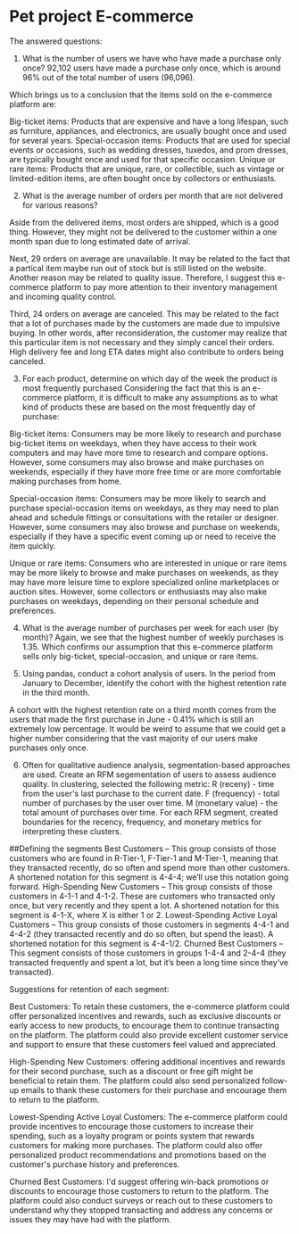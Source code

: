 # Pet project E-commerce
The answered questions:
1) What is the number of users we have who have made a purchase only once? 
92,102 users have made a purchase only once, which is around 96% out of the total number of users (96,096).

Which brings us to a conclusion that the items sold on the e-commerce platform are:

Big-ticket items: Products that are expensive and have a long lifespan, such as furniture, appliances, and electronics, are usually bought once and used for several years.
Special-occasion items: Products that are used for special events or occasions, such as wedding dresses, tuxedos, and prom dresses, are typically bought once and used for that specific occasion.
Unique or rare items: Products that are unique, rare, or collectible, such as vintage or limited-edition items, are often bought once by collectors or enthusiasts.

2) What is the average number of orders per month that are not delivered for various reasons?

Aside from the delivered items, most orders are shipped, which is a good thing. However, they might not be delivered to the customer within a one month span due to long estimated date of arrival.

Next, 29 orders on average are unavailable. It may be related to the fact that a partical item maybe run out of stock but is still listed on the website. Another reason may be related to quality issue. Therefore, I suggest this e-commerce platform to pay more attention to their inventory management and incoming quality control.

Third, 24 orders on average are canceled. This may be related to the fact that a lot of purchases made by the customers are made due to impulsive buying. In other words, after reconsideration, the customer may realize that this particular item is not necessary and they simply cancel their orders. High delivery fee and long ETA dates might also contribute to orders being canceled.

3) For each product, determine on which day of the week the product is most frequently purchased
Considering the fact that this is an e-commerce platform, it is difficult to make any assumptions as to what kind of products these are based on the most frequently day of purchase:

Big-ticket items: Consumers may be more likely to research and purchase big-ticket items on weekdays, when they have access to their work computers and may have more time to research and compare options. However, some consumers may also browse and make purchases on weekends, especially if they have more free time or are more comfortable making purchases from home.

Special-occasion items: Consumers may be more likely to search and purchase special-occasion items on weekdays, as they may need to plan ahead and schedule fittings or consultations with the retailer or designer. However, some consumers may also browse and purchase on weekends, especially if they have a specific event coming up or need to receive the item quickly.

Unique or rare items: Consumers who are interested in unique or rare items may be more likely to browse and make purchases on weekends, as they may have more leisure time to explore specialized online marketplaces or auction sites. However, some collectors or enthusiasts may also make purchases on weekdays, depending on their personal schedule and preferences.

4) What is the average number of purchases per week for each user (by month)?
Again, we see that the highest number of weekly purchases is 1.35. Which confirms our assumption that this e-commerce platform sells only big-ticket, special-occasion, and unique or rare items.

5) Using pandas, conduct a cohort analysis of users. In the period from January to December, identify the cohort with the highest retention rate in the third month.

A cohort with the highest retention rate on a third month comes from the users that made the first purchase in June - 0.41% which is still an extremely low percentage. It would be weird to assume that we could get a higher number considering that the vast majority of our users make purchases only once.

6) Often for qualitative audience analysis, segmentation-based approaches are used. Create an RFM segementation of users to assess audience quality. In clustering, selected the following metric: R (receny) - time from the user's last purchase to the current date. F (frequency) - total number of purchases by the user over time. M (monetary value) - the total amount of purchases over time. For each RFM segment, created boundaries for the recency, frequency, and monetary metrics for interpreting these clusters. 

##Defining the segments
Best Customers – This group consists of those customers who are found in R-Tier-1, F-Tier-1 and M-Tier-1, meaning that they transacted recently, do so often and spend more than other customers. A shortened notation for this segment is 4-4-4; we’ll use this notation going forward.
High-Spending New Customers – This group consists of those customers in 4-1-1 and 4-1-2. These are customers who transacted only once, but very recently and they spent a lot. A shortened notation for this segment is 4-1-X, where X is either 1 or 2.
Lowest-Spending Active Loyal Customers – This group consists of those customers in segments 4-4-1 and 4-4-2 (they transacted recently and do so often, but spend the least). A shortened notation for this segment is 4-4-1/2.
Churned Best Customers – This segment consists of those customers in groups 1-4-4 and 2-4-4 (they transacted frequently and spent a lot, but it’s been a long time since they’ve transacted).

Suggestions for retention of each segment:

Best Customers: To retain these customers, the e-commerce platform could offer personalized incentives and rewards, such as exclusive discounts or early access to new products, to encourage them to continue transacting on the platform. The platform could also provide excellent customer service and support to ensure that these customers feel valued and appreciated.

High-Spending New Customers: offering additional incentives and rewards for their second purchase, such as a discount or free gift might be beneficial to retain them. The platform could also send personalized follow-up emails to thank these customers for their purchase and encourage them to return to the platform.

Lowest-Spending Active Loyal Customers: The e-commerce platform could provide incentives to encourage those customers to increase their spending, such as a loyalty program or points system that rewards customers for making more purchases. The platform could also offer personalized product recommendations and promotions based on the customer's purchase history and preferences.

Churned Best Customers: I'd suggest offering win-back promotions or discounts to encourage those customers to return to the platform. The platform could also conduct surveys or reach out to these customers to understand why they stopped transacting and address any concerns or issues they may have had with the platform.
